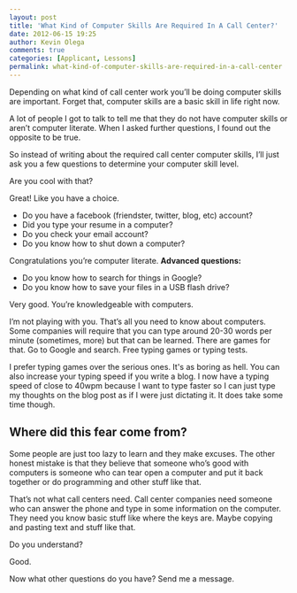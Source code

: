 ```yaml
---
layout: post
title: 'What Kind of Computer Skills Are Required In A Call Center?'
date: 2012-06-15 19:25
author: Kevin Olega
comments: true
categories: [Applicant, Lessons]
permalink: what-kind-of-computer-skills-are-required-in-a-call-center
---
```

Depending on what kind of call center work you’ll be doing computer skills are important. Forget that, computer skills are a basic skill in life right now.

A lot of people I got to talk to tell me that they do not have computer skills or aren’t computer literate. When I asked further questions, I found out the opposite to be true.

So instead of writing about the required call center computer skills, I’ll just ask you a few questions to determine your computer skill level.

Are you cool with that?<strong><strong>
</strong></strong>

Great! Like you have a choice.<strong><strong>
</strong></strong>
<ul>
	<li>Do you have a facebook (friendster, twitter, blog, etc) account?</li>
	<li>Did you type your resume in a computer?</li>
	<li>Do you check your email account?</li>
	<li>Do you know how to shut down a computer?</li>
</ul>
Congratulations you’re computer literate.
<strong>Advanced questions:</strong>
<ul>
	<li>Do you know how to search for things in Google?</li>
	<li>Do you know how to save your files in a USB flash drive?</li>
</ul>
Very good. You’re knowledgeable with computers.

I’m not playing with you. That’s all you need to know about computers. Some companies will require that you can type around 20-30 words per minute (sometimes, more) but that can be learned.
There are games for that. Go to Google and search. Free typing games or typing tests.

I prefer typing games over the serious ones. It's as boring as hell. You can also increase your typing speed if you write a blog. I now have a typing speed of close to 40wpm because I want to type faster so I can just type my thoughts on the blog post as if I were just dictating it. It does take some time though.
<h2>Where did this fear come from?</h2>
Some people are just too lazy to learn and they make excuses. The other honest mistake is that they believe that someone who’s good with computers is someone who can tear open a computer and put it back together or do programming and other stuff like that.

That’s not what call centers need.
Call center companies need someone who can answer the phone and type in some information on the computer. They need you know basic stuff like where the keys are. Maybe copying and pasting text and stuff like that.

Do you understand?

Good.

Now what other questions do you have? Send me a message.
